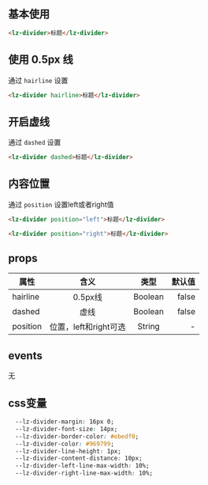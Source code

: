 <script setup>
import useCompStore from '../store/copname.js'
import { onMounted } from 'vue'
const compStore =useCompStore()

onMounted(()=>{
  compStore.updateName('divider')
})

</script>

## 基本使用

```html
<lz-divider>标题</lz-divider>
```

##  使用 0.5px 线

通过 `hairline` 设置

```html
<lz-divider hairline>标题</lz-divider>
```

##  开启虚线

通过 `dashed` 设置

 ```html
<lz-divider dashed>标题</lz-divider>
 ```

##  内容位置

通过 `position` 设置left或者right值

 ```html
<lz-divider position="left">标题</lz-divider>

<lz-divider position="right">标题</lz-divider>
 ```


## props

| 属性     |         含义          |  类型   | 默认值 |
| -------- | :-------------------: | :-----: | -----: |
| hairline |        0.5px线        | Boolean |  false |
| dashed   |         虚线          | Boolean |  false |
| position | 位置，left和right可选 | String  |      - |

## events
无

## css变量
```css
  --lz-divider-margin: 16px 0;
  --lz-divider-font-size: 14px;
  --lz-divider-border-color: #ebedf0;
  --lz-divider-color: #969799;
  --lz-divider-line-height: 1px;
  --lz-divider-content-distance: 10px;
  --lz-divider-left-line-max-width: 10%;
  --lz-divider-right-line-max-width: 10%;
```
